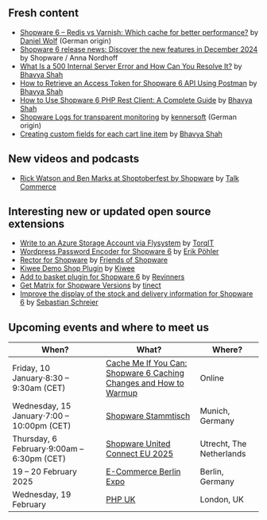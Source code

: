 ## Fresh content

* [Shopware 6 – Redis vs Varnish: Which cache for better performance?](https://pagespeedy-de.translate.goog/blog/shopware-6-redis-vs-varnish-welcher-cache-fuer-mehr-performance/?_x_tr_sl=de&_x_tr_tl=en&_x_tr_hl=en&_x_tr_pto=wapp) by [Daniel Wolf](https://pagespeedy-de.translate.goog/blog/author/daniel-wolf/?_x_tr_sl=de&_x_tr_tl=en&_x_tr_hl=en&_x_tr_pto=wapp) (German origin)
* [Shopware 6 release news: Discover the new features in December 2024](https://www.shopware.com/en/news/shopware-6-release-news-december-2024/) by Shopware / Anna Nordhoff
* [What Is a 500 Internal Server Error and How Can You Resolve It?](https://www.icreativetechnologies.com/what-is-a-500-internal-server-error-and-how-can-you-resolve-it/) by [Bhavya Shah](https://www.icreativetechnologies.com/author/bhavya/)
* [How to Retrieve an Access Token for Shopware 6 API Using Postman](https://www.icreativetechnologies.com/how-to-retrieve-an-access-token-for-shopware-6-api-using-postman/) by [Bhavya Shah](https://www.icreativetechnologies.com/author/bhavya/)
* [How to Use Shopware 6 PHP Rest Client: A Complete Guide](https://www.icreativetechnologies.com/how-to-use-shopware-6-php-rest-client-a-complete-guide/) by [Bhavya Shah](https://www.icreativetechnologies.com/author/bhavya/)
* [Shopware Logs for transparent monitoring](https://kennersoft-de.translate.goog/how-to/shopware-6-logs?_x_tr_sl=de&_x_tr_tl=en&_x_tr_hl=en&_x_tr_pto=wapp) by [kennersoft](https://kennersoft.de) (German origin)
* [Creating custom fields for each cart line item](https://www.icreativetechnologies.com/creating-custom-fields-for-each-cart-line-item/) by [Bhavya Shah](https://www.icreativetechnologies.com/author/bhavya/)

## New videos and podcasts

* [Rick Watson and Ben Marks at Shoptoberfest by Shopware](https://www.youtube.com/watch?v=8AP6KR2_R0s) by [Talk Commerce](https://www.youtube.com/@talkcommerce)

## Interesting new or updated open source extensions

* [Write to an Azure Storage Account via Flysystem](https://github.com/TorqIT/shopware-flysystem-azure-bundle) by [TorqIT](https://github.com/TorqIT)
* [Wordpress Password Encoder for Shopware 6](https://github.com/vardumper/legacy-wordpress-password-encoder) by [Erik Pöhler](https://github.com/vardumper)
* [Rector for Shopware](https://github.com/FriendsOfShopware/shopware-rector) by [Friends of Shopware](https://github.com/FriendsOfShopware)
* [Kiwee Demo Shop Plugin](https://github.com/KiweeEu/shopware-demo-plugin) by [Kiwee](https://github.com/KiweeEu)
* [Add to basket plugin for Shopware 6](https://github.com/revinners/ShopwareAddToBasketPlugin) by [Revinners](https://github.com/revinners)
* [Get Matrix for Shopware Versions](https://github.com/marketplace/actions/get-matrix-for-shopware-versions) by [tinect](https://github.com/tinect)
* [Improve the display of the stock and delivery information for Shopware 6](https://github.com/sschreier/SschreierImprovementDisplayStockDeliveryInformation) by [Sebastian Schreier](https://github.com/sschreier)

## Upcoming events and where to meet us

| When? | What? | Where? |
| --------------------- | ---------------- | -------------- |
| Friday, 10 January⋅8:30 – 9:30am (CET) | [Cache Me If You Can: Shopware 6 Caching Changes and How to Warmup](https://www.eventbrite.de/e/cache-me-if-you-can-shopware-6-caching-changes-and-how-to-warmup-tickets-1116754806689) | Online |
| Wednesday, 15 January⋅7:00 – 10:00pm (CET) | [Shopware Stammtisch](https://www.meetup.com/shopware-muenchen/events/305062193/) | Munich, Germany |
| Thursday, 6 February⋅9:00am – 6:30pm (CET) | [Shopware United Connect EU 2025](https://www.tickettailor.com/events/shopwareunited/1280716) | Utrecht, The Netherlands |
| 19 – 20 February 2025 | [E-Commerce Berlin Expo](https://ecommerceberlin.com/) | Berlin, Germany |
| Wednesday, 19 February | [PHP UK](https://www.phpconference.co.uk/) | London, UK |